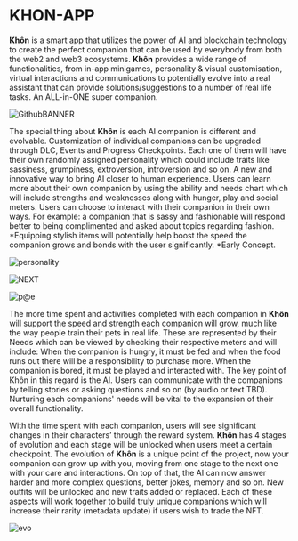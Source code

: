 # KHON-APP

  
  **Khôn** is a smart app that utilizes the power of AI and blockchain technology to create the perfect companion that can be used by everybody from both the web2 and web3 ecosystems. **Khôn** provides a wide range of functionalities, from in-app minigames, personality & visual customisation, virtual interactions and communications to potentially evolve into a real assistant that can provide solutions/suggestions to a number of real life tasks. An ALL-in-ONE super companion.

  
![GithubBANNER](https://github.com/KHONapp/KHON-APP/assets/154311216/2d2010bd-144c-401e-9d6f-8ec30dda2b9d)

The special thing about **Khôn** is each AI companion is different and evolvable. Customization of individual companions can be upgraded through DLC, Events and Progress Checkpoints. Each one of them will have their own randomly assigned personality which could include traits like sassiness, grumpiness, extroversion, introversion and so on. A new and innovative way to bring AI closer to human experience. Users can learn more about their own companion by using the ability and needs chart which will include strengths and weaknesses along with hunger, play and social meters. Users can choose to interact with their companion in their own ways. For example: a companion that is sassy and fashionable will respond better to being complimented and asked about topics regarding fashion. *Equipping stylish items will potentially help boost the speed the companion grows and bonds with the user significantly. *Early Concept.

![personality](https://github.com/KHONapp/KHON-APP/assets/154311216/b3fba77d-14ba-4fe1-8946-ff3fea160e56)


![NEXT](https://github.com/KHONapp/KHON-APP/assets/154311216/9ce8cd39-4780-4a85-b421-9da1752742c0)


![p@e](https://github.com/KHONapp/KHON-APP/assets/154311216/80a618cd-479f-41e7-a829-987b40648270)


The more time spent and activities completed with each companion in **Khôn** will support the speed and strength each companion will grow, much like the way people train their pets in real life. These are represented by their Needs which can be viewed by checking their respective meters and will include: When the companion is hungry, it must be fed and when the food runs out there will be a responsibility to purchase more. When the companion is bored, it must be played and interacted with. The key point of Khôn in this regard is the AI. Users can communicate with the companions by telling stories or asking questions and so on (by audio or text TBD). Nurturing each companions' needs will be vital to the expansion of their overall functionality.

With the time spent with each companion, users will see significant changes in their characters’ through the reward system. **Khôn** has 4 stages of evolution and each stage will be unlocked when users meet a certain checkpoint. The evolution of **Khôn** is a unique point of the project, now your companion can grow up with you, moving from one stage to the next one with your care and interactions. On top of that, the AI can now answer harder and more complex questions, better jokes, memory and so on. New outfits will be unlocked and new traits added or replaced. Each of these aspects will work together to build truly unique companions which will increase their rarity (metadata update) if users wish to trade the NFT.


![evo](https://github.com/KHONapp/KHON-APP/assets/154311216/47ad13d0-20c8-4e0a-9223-50494c3d2887)

